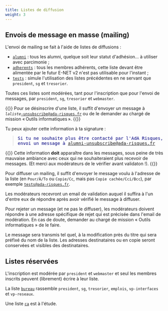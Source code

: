 ```yaml
---
title: Listes de diffusion
weight: 3
---
```


## Envois de message en masse (mailing)

L'envoi de mailing se fait à l'aide de listes de diffusions :

- [`alumni`](mailto:alumni@ada-risques.fr) : tous les alumni, quelque soit leur statut d'adhésion... à utiliser avec parcimonie ;
- [`adherents`](mailto:adherents@ada-risques.fr) : tous les membres adhérents, cette liste devant être alimentée par le futur E-NET v2 n'est pas utilisable pour l'instant ;
- [`tests`](mailto:tests@ada-risques.fr) : simule l'utilisation des listes précédentes en ne servant que `president`, `sg` et `tresorier`.

Toutes ces listes sont modérées, tant pour l'inscription que pour l'envoi de messages, par `president`, `sg`, `tresorier` et `webmaster`.

{{<panel style="info">}}
Pour se désinscrire d'une liste, il suffit d'envoyer un message à <code><var>laliste</var>-unsubscribe@ada-risques.fr</code> ou de le demander au chargé de mission « Outils informatiques ».
{{</panel>}}

Tu peux ajouter cette information à ta signature :
<blockquote>
    <div style="font-family: monospace; color: rgb(0, 0, 128);">
        <p class="mb-0">Si tu ne souhaite plus être contacté par l'AdA Risques, envoi un message à <a href="mailto:alumni-unsubscribe@ada-risques.fr">alumni-unsubscribe@ada-risques.fr</a></p>
    </div>
</blockquote>

{{<panel style="danger" title="Soit cool !">}}
Cette information **doit** apparaître dans les messages, sous peine de très mauvaise ambiance avec ceux qui ne souhaiteraient plus recevoir de messages. (Et merci aux modérateurs de le vérifier avant validaton !).
{{</panel>}}

Pour diffuser un mailing, il suffit d'envoyer le message voulu à l'adresse de la liste  (en `Pour/À/To` ou `Copie/Cc`, mais pas `Copie cachée/Cci/Bcc`), par exemple [`tests@ada-risques.fr`](mailto:tests@ada-risques.fr).

Les modérateurs recevront un email de validation auquel il suffira à l'un d'entre eux de répondre après avoir vérifié le message à diffuser.

Pour rejeter un message (et ne pas le diffuser), les modérateurs doivent répondre à une adresse spécifique de rejet qui est précisée dans l'email de modération. En cas de doute, demander au chargé de mission « Outils informatiques » de le faire.

Le message sera transmis tel quel, à la modification près du titre qui sera préfixé du nom de la liste. Les adresses destinataires ou en copie seront conservées et visibles des destinataires.

## Listes réservées

L'inscription est modérée par `president` et `webmaster` et seul les membres inscrits peuvent (librement) écrire à leur liste.

La liste [`bureau`](mailto:bureau@ada-risques.fr) rassemble `president`, `sg`, `tresorier`, `emplois`, `vp-interfaces` et `vp-reseaux`.

Une liste [`ca`](mailto:ca@ada-risques.fr) est à l'étude.
